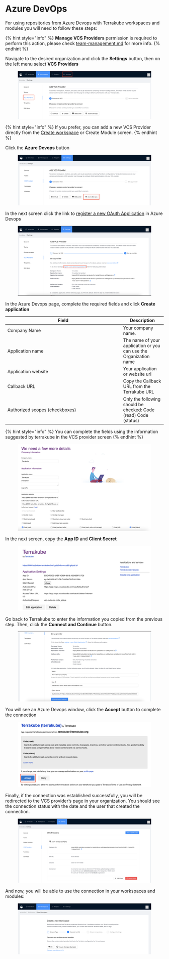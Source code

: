 # Azure DevOps

For using repositories from Azure Devops with Terrakube workspaces and modules you will need to follow these steps:

{% hint style="info" %}
**Manage VCS Providers** permission is required to perform this action, please check [team-management.md](../organizations/team-management.md "mention") for more info.
{% endhint %}

Navigate to the desired organization and click the **Settings** button, then on the left menu select **VCS Providers**&#x20;

<figure><img src="../../.gitbook/assets/image (14) (2).png" alt=""><figcaption></figcaption></figure>

{% hint style="info" %}
If you prefer, you can add a new VCS Provider directly from the [Create workspace](../workspaces/creating-workspaces.md) or Create Module screen.
{% endhint %}

Click the **Azure Devops** button

<figure><img src="../../.gitbook/assets/image (11) (2).png" alt=""><figcaption></figcaption></figure>

In the next screen click the link to [register a new OAuth Application](https://aex.dev.azure.com/app/register?mkt=en-US) in Azure Devops

<figure><img src="../../.gitbook/assets/image (33).png" alt=""><figcaption></figcaption></figure>

In the Azure Devops page, complete the required fields and click **Create application**

<table><thead><tr><th width="354">Field</th><th>Description</th></tr></thead><tbody><tr><td>Company Name </td><td>Your company name.</td></tr><tr><td>Application name</td><td>The name of your application or you can use the Organization name</td></tr><tr><td>Application website</td><td>Your application or website url </td></tr><tr><td>Callback URL</td><td>Copy the Callback URL from the Terrakube URL</td></tr><tr><td>Authorized scopes (checkboxes)</td><td>Only the following should be checked: Code (read) Code (status)</td></tr></tbody></table>

{% hint style="info" %}
You can complete the fields using the information suggested by terrakube in the VCS provider screen
{% endhint %}

<figure><img src="../../.gitbook/assets/image (22).png" alt=""><figcaption></figcaption></figure>

In the next screen, copy the **App ID** and **Client Secret**

<figure><img src="../../.gitbook/assets/image (32).png" alt=""><figcaption></figcaption></figure>

Go back to Terrakube to enter the information you copied from the previous step. Then, click the **Connect and Continue** button.

<figure><img src="../../.gitbook/assets/image (24).png" alt=""><figcaption></figcaption></figure>

You will see an Azure Devops window, click the **Accept** button to complete the connection

<figure><img src="../../.gitbook/assets/image (12) (1).png" alt=""><figcaption></figcaption></figure>

Finally, if the connection was established successfully, you will be redirected to the VCS provider’s page in your organization. You should see the connection status with the date and the user that created the connection.

<figure><img src="../../.gitbook/assets/image (23).png" alt=""><figcaption></figcaption></figure>

And now, you will be able to use the connection in your workspaces and modules:

<figure><img src="../../.gitbook/assets/image (7) (1) (1).png" alt=""><figcaption></figcaption></figure>
